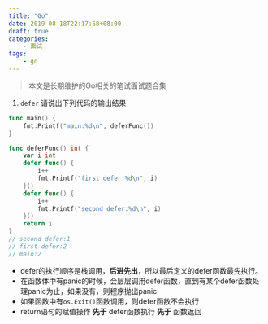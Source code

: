 ```yaml
---
title: "Go"
date: 2019-08-18T22:17:58+08:00
draft: true
categories:
    - 面试
tags:
    - go
---
```


> 本文是长期维护的Go相关的笔试面试题合集

<!--more-->

1. `defer`  请说出下列代码的输出结果

```go
func main() {
	fmt.Printf("main:%d\n", deferFunc())
}

func deferFunc() int {
	var i int
	defer func() {
		i++
		fmt.Printf("first defer:%d\n", i)
	}()
	defer func() {
		i++
		fmt.Printf("second defer:%d\n", i)
	}()
	return i
}
// second defer:1
// first defer:2
// main:2
```
- defer的执行顺序是栈调用，**后进先出**，所以最后定义的defer函数最先执行。
- 在函数体中有panic的时候，会层层调用defer函数，直到有某个defer函数处理panic为止，如果没有，则程序抛出panic
- 如果函数中有`os.Exit()`函数调用，则defer函数不会执行
- return语句的赋值操作 **先于** defer函数执行 **先于** 函数返回

